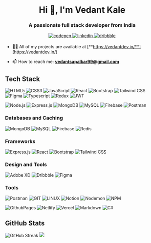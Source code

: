 <h1 align="center">Hi 👋, I'm Vedant Kale</h1>
<h3 align="center">A passionate full stack developer from India</h3>
<div align="center">
  <a href="https://codepen.io/vedant8177" target="_blank">
    <img src=https://img.shields.io/badge/codepen-%23131417.svg?&style=flat-square&logo=codepen&logoColor=white alt=codepen style="margin-bottom: 5px;" />
  </a>
  <a href="https://www.linkedin.com/in/vedant-kale-dev/" target="_blank">
    <img src=https://img.shields.io/badge/linkedin-%231E77B5.svg?&style=flat-square&logo=linkedin&logoColor=white alt=linkedin style="margin-bottom: 5px;" />
  </a>
  <a href="https://dribbble.com/vedantssj" target="_blank">
    <img src=https://img.shields.io/badge/dribbble-%23E45285.svg?&style=flat-square&logo=dribbble&logoColor=white alt=dribbble style="margin-bottom: 5px;" />
  </a>  
</div>

- 👨‍💻 All of my projects are available at [**https://vedantdev.in/**](https://vedantdev.in/)

- 📫 How to reach me: **vedantsapalkar99@gmail.com**

## Tech Stack

![HTML5](https://img.shields.io/badge/HTML5-%23E34F26.svg?style=flat-square&logo=html5&logoColor=white)
![CSS3](https://img.shields.io/badge/CSS3-%231572B6.svg?style=flat-square&logo=css3&logoColor=white)
![JavaScript](https://img.shields.io/badge/JavaScript-%23323330.svg?style=flat-square&logo=javascript&logoColor=%23F7DF1E)
![React](https://img.shields.io/badge/React-%2320232a.svg?style=flat-square&logo=react&logoColor=%2361DAFB)
![Bootstrap](https://img.shields.io/badge/Bootstrap-%23563D7C.svg?style=flat-square&logo=bootstrap&logoColor=white)
![Tailwind CSS](https://img.shields.io/badge/Tailwind_CSS-%2338B2AC.svg?style=flat-square&logo=tailwind-css&logoColor=white)
![Figma](https://img.shields.io/badge/Figma-%23F24E1E.svg?style=flat-square&logo=figma&logoColor=white)
![Typescript](https://img.shields.io/badge/Typescript-000000?style=flat-square&logo=typescript&logoColor=white)
![Redux](https://img.shields.io/badge/redux-%23593d88.svg?style=flat-square&logo=redux&logoColor=white)
![JWT](https://img.shields.io/badge/JWT-black?style=flat-square&logo=JSON%20web%20tokens) 

![Node.js](https://img.shields.io/badge/Node.js-6DA55F?style=flat-square&logo=node.js&logoColor=white)
![Express.js](https://img.shields.io/badge/Express.js-%23404d59.svg?style=flat-square&logo=express&logoColor=%2361DAFB)
![MongoDB](https://img.shields.io/badge/MongoDB-%234ea94b.svg?style=flat-square&logo=mongodb&logoColor=white)
![MySQL](https://img.shields.io/badge/MySQL-%2300f.svg?style=flat-square&logo=mysql&logoColor=white)
![Firebase](https://img.shields.io/badge/Firebase-%23039BE5.svg?style=flat-square&logo=firebase)
![Postman](https://img.shields.io/badge/Postman-FF6C37?style=flat-square&logo=postman&logoColor=white)

### Databases and Caching
![MongoDB](https://img.shields.io/badge/MongoDB-%234ea94b.svg?style=flat-square&logo=mongodb&logoColor=white)
![MySQL](https://img.shields.io/badge/MySQL-%2300f.svg?style=flat-square&logo=mysql&logoColor=white)
![Firebase](https://img.shields.io/badge/firebase-%23039BE5.svg?style=flat&logo=firebase) 
![Redis](https://img.shields.io/badge/Redis-%23DC382D.svg?style=flat-square&logo=redis&logoColor=white)

### Frameworks
![Express.js](https://img.shields.io/badge/Express.js-%23404d59.svg?style=flat-square&logo=express&logoColor=%2361DAFB)
![React](https://img.shields.io/badge/React-%2320232a.svg?style=flat-square&logo=react&logoColor=%2361DAFB)
![Bootstrap](https://img.shields.io/badge/Bootstrap-%23563D7C.svg?style=flat-square&logo=bootstrap&logoColor=white)
![Tailwind CSS](https://img.shields.io/badge/Tailwind_CSS-%2338B2AC.svg?style=flat-square&logo=tailwind-css&logoColor=white)

### Design and Tools
![Adobe XD](https://img.shields.io/badge/Adobe%20XD-470137?style=flat-square&logo=Adobe%20XD&logoColor=#FF61F6)
![Dribbble](https://img.shields.io/badge/Dribbble-EA4C89?style=flat-square&logo=dribbble&logoColor=white)
![Figma](https://img.shields.io/badge/Figma-%23F24E1E.svg?style=flat-square&logo=figma&logoColor=white)

### Tools
![Postman](https://img.shields.io/badge/Postman-FF6C37?style=flat-square&logo=postman&logoColor=white)
![GIT](https://img.shields.io/badge/Git-fc6d26?style=flat-square&logo=git&logoColor=white) 
![LINUX](https://img.shields.io/badge/Linux-FCC624?style=flat-square&logo=linux&logoColor=black) 
![Notion](https://img.shields.io/badge/Notion-%23000000.svg?style=flat-square&logo=notion&logoColor=white) 
![Nodemon](https://img.shields.io/badge/NODEMON-%23323330.svg?style=flat-square&logo=nodemon&logoColor=%BBDEAD) 
![NPM](https://img.shields.io/badge/NPM-%23CB3837.svg?style=flat-square&logo=npm&logoColor=white) 

![GithubPages](https://img.shields.io/badge/github%20pages-121013?style=flat-square&logo=github&logoColor=white)
![Netlify](https://img.shields.io/badge/netlify-%23000000.svg?style=flat-square&logo=netlify&logoColor=#00C7B7) 
![Vercel](https://img.shields.io/badge/vercel-%23000000.svg?style=flat-square&logo=vercel&logoColor=white) 
![Markdown](https://img.shields.io/badge/markdown-%23000000.svg?style=flat-square&logo=markdown&logoColor=white) 
![C#](https://img.shields.io/badge/c%23-%23239120.svg?style=flat-square&logo=c-sharp&logoColor=white)

## GitHub Stats
![GitHub Streak](https://streak-stats.demolab.com/?user=supersaiyangodSS)
![](https://github-readme-stats.vercel.app/api/top-langs/?username=supersaiyangodSS&theme=dark&hide_border=false&include_all_commits=true&count_private=true&layout=donut-vertical)
